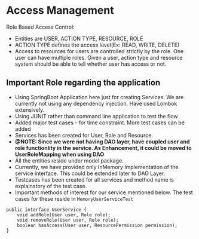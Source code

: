 # Access Management

Role Based Access Control:

* Entities are USER, ACTION TYPE, RESOURCE, ROLE
* ACTION TYPE defines the access level(Ex: READ, WRITE, DELETE)
* Access to resources for users are controlled strictly by the role. One user can have multiple roles. Given a user, action type and resource system should be able to tell whether user has access or not.

## Important Role regarding the application
* Using SpringBoot Application here just for creating Services. We are currently not using any dependency injection. Have used Lombok extensively.
* Using JUNIT rather than command line application to test the flow
* Added major test cases - for time constraint. More test cases can be added
* Services has been created for User, Role and Resource. 
* **@NOTE: Since we were not having DAO layer, have coupled user and role functionlity in the service. As Enhancement, it could be moved to UserRoleMapping when using DAO**
* All the entities reside under model package.
* Currently, we have provided only InMemory Implementation of the service interface. This could be extended later to DAO Layer.
* Testcases has been created for all services and method name is explainatory of the test case.
* Important methods of interest for our service mentioned below. The test cases for these reside in `MemoryUserServiceTest` 


```
public interface UserService {
    void addRole(User user, Role role);
    void removeRole(User user, Role role);
    boolean hasAccess(User user, ResourcePermission permission);
}
```
